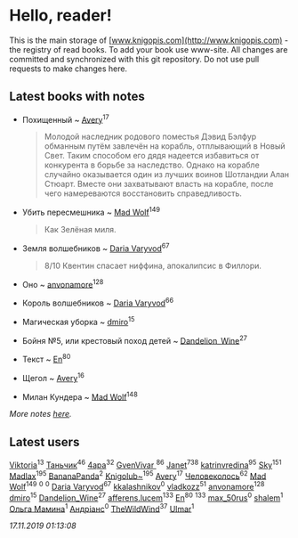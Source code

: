 # Hello, reader!
This is the main storage of [www.knigopis.com](http://www.knigopis.com) - the registry of read books.
To add your book use www-site. All changes are committed and synchronized with this git repository.
Do not use pull requests to make changes here.


## Latest books with notes
* Похищенный ~ [Avery](users/567/56734832-yandex)<sup>17</sup>
    > Молодой наследник родового поместья Дэвид Бэлфур обманным путём завлечён на корабль, отплывающий в Новый Свет. Таким способом его дядя надеется избавиться от конкурента в борьбе за наследство. Однако на корабле случайно оказывается один из лучших воинов Шотландии Алан Стюарт. Вместе они захватывают власть на корабле, после чего намереваются восстановить справедливость.

* Убить пересмешника ~ [Mad Wolf](users/947/94738840-vkontakte)<sup>149</sup>
    > Как Зелёная миля.

* Земля волшебников ~ [Daria Varyvod](users/829/829893410524253-facebook)<sup>67</sup>
    > 8/10 Квентин спасает ниффина, апокалипсис в Филлори.

* Оно ~ [anvonamore](users/595/5957175-vkontakte)<sup>128</sup>

* Король волшебников ~ [Daria Varyvod](users/829/829893410524253-facebook)<sup>66</sup>

* Магическая уборка ~ [dmiro](users/571/5714115-vkontakte)<sup>15</sup>

* Бойня №5, или крестовый поход детей ~ [Dandelion_Wine](users/586/58602788-vkontakte)<sup>27</sup>

* Текст ~ [En](users/333/333646551-vkontakte)<sup>80</sup>

* Щегол ~ [Avery](users/567/56734832-yandex)<sup>16</sup>

* Милан Кундера ~ [Mad Wolf](users/947/94738840-vkontakte)<sup>148</sup>


_More notes [here](latest_books_with_notes.md)._


## Latest users
[Viktoria](users/270/270444099499-odnoklassniki)<sup>13</sup> 
[Таньчик](users/209/2096581563762610-facebook)<sup>46</sup> 
[4apa](users/117/117392596378069249667-google)<sup>32</sup> 
[GvenVivar ](users/158/158266434925901-facebook)<sup>86</sup> 
[Janet](users/108/108113656204404967440-google)<sup>738</sup> 
[katrinvredina](users/233/2336755-vkontakte)<sup>95</sup> 
[Sky](users/118/118049897850017649660-google)<sup>151</sup> 
[Madlax](users/158/158304782-vkontakte)<sup>195</sup> 
[BananaPanda](users/111/111366593862837434080-google)<sup>2</sup> 
[Knigolub~](users/111/111878597279669641685-google)<sup>195</sup> 
[Avery](users/567/56734832-yandex)<sup>17</sup> 
[Человеколось](users/174/17475979687188177329-mailru)<sup>62</sup> 
[Mad Wolf](users/947/94738840-vkontakte)<sup>149</sup> 
[](users/248/248300842-vkontakte)<sup>0</sup> 
[](users/110/110877021460709820325-google)<sup>0</sup> 
[Daria Varyvod](users/829/829893410524253-facebook)<sup>67</sup> 
[kkalashnikov](users/111/111832546942967940168-google)<sup>0</sup> 
[vladkozz](users/572/57239276-vkontakte)<sup>51</sup> 
[anvonamore](users/595/5957175-vkontakte)<sup>128</sup> 
[dmiro](users/571/5714115-vkontakte)<sup>15</sup> 
[Dandelion_Wine](users/586/58602788-vkontakte)<sup>27</sup> 
[afferens.lucem](users/196/196071655-vkontakte)<sup>133</sup> 
[En](users/333/333646551-vkontakte)<sup>80</sup> 
[](users/115/115826717712507836033-google)<sup>133</sup> 
[max_50rus](users/194/194209197-vkontakte)<sup>0</sup> 
[shalem](users/169/16930265-vkontakte)<sup>1</sup> 
[Ольга Мамина](users/682/6824695122213409460-mailru)<sup>1</sup> 
[Андріанс](users/162/1620750431522129-facebook)<sup>0</sup> 
[TheWildWind](users/262/262062207519652-facebook)<sup>37</sup> 
[Ulmar](users/113/113895331373311240811-google)<sup>1</sup> 


_17.11.2019 01:13:08_
